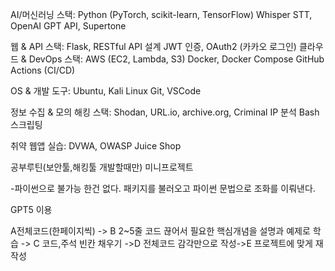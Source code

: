 AI/머신러닝 스택:
Python (PyTorch, scikit-learn, TensorFlow)
Whisper STT, OpenAI GPT API, Supertone

웹 & API 스택:
Flask, RESTful API 설계
JWT 인증, OAuth2 (카카오 로그인)
클라우드 & DevOps 스택:
AWS (EC2, Lambda, S3)
Docker, Docker Compose
GitHub Actions (CI/CD)

OS & 개발 도구:
Ubuntu, Kali Linux
Git, VSCode

정보 수집 & 모의 해킹 스택:
Shodan, URL.io, archive.org, Criminal IP 분석
Bash 스크립팅

취약 웹앱 실습:
DVWA, OWASP Juice Shop  

공부루틴(보안툴,해킹툴 개발할때만) 미니프로젝트

-파이썬으로 불가능 한건 없다. 패키지를 불러오고 파이썬 문법으로 조화를 이뤄낸다.

GPT5 이용

A전체코드(한페이지씩) -> B 2~5줄 코드 끊어서 필요한 핵심개념을 설명과 예제로 학습 -> C 코드,주석 빈칸 채우기 ->D 전체코드 감각만으로 작성->E 프로젝트에 맞게 재작성

